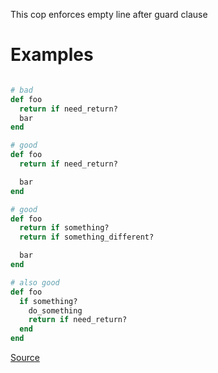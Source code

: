 
This cop enforces empty line after guard clause

# Examples

```ruby

# bad
def foo
  return if need_return?
  bar
end

# good
def foo
  return if need_return?

  bar
end

# good
def foo
  return if something?
  return if something_different?

  bar
end

# also good
def foo
  if something?
    do_something
    return if need_return?
  end
end
```

[Source](http://www.rubydoc.info/gems/rubocop/RuboCop/Cop/Layout/EmptyLineAfterGuardClause)